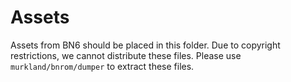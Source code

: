 # Assets

Assets from BN6 should be placed in this folder. Due to copyright restrictions, we cannot distribute these files. Please use `murkland/bnrom/dumper` to extract these files.
